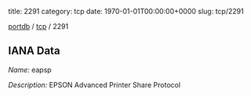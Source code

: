 title: 2291
category: tcp
date: 1970-01-01T00:00:00+0000
slug: tcp/2291

[portdb](/) / [tcp](/category/tcp.html) / 2291


## IANA Data

_Name:_ eapsp

_Description:_ EPSON Advanced Printer Share Protocol


